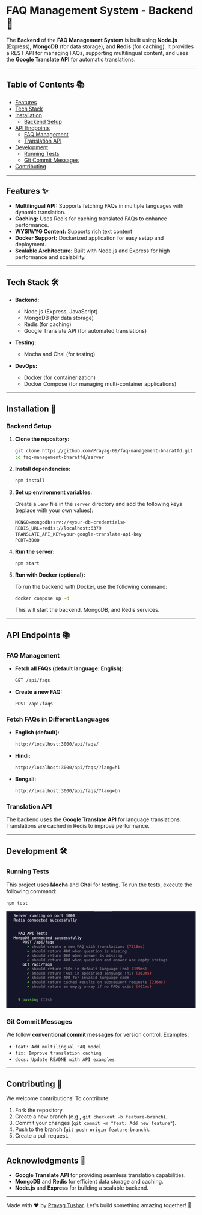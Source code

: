 # FAQ Management System - Backend 🔧

The **Backend** of the **FAQ Management System** is built using **Node.js** (Express), **MongoDB** (for data storage), and **Redis** (for caching). It provides a REST API for managing FAQs, supporting multilingual content, and uses the **Google Translate API** for automatic translations.

---

## Table of Contents 📚

- [Features](#features)
- [Tech Stack](#tech-stack)
- [Installation](#installation)
  - [Backend Setup](#backend-setup)
- [API Endpoints](#api-endpoints)
  - [FAQ Management](#faq-management)
  - [Translation API](#translation-api)
- [Development](#development)
  - [Running Tests](#running-tests)
  - [Git Commit Messages](#git-commit-messages)
- [Contributing](#contributing)

---

## Features ✨

- **Multilingual API:** Supports fetching FAQs in multiple languages with dynamic translation.
- **Caching:** Uses Redis for caching translated FAQs to enhance performance.
- **WYSIWYG Content:** Supports rich text content
- **Docker Support:** Dockerized application for easy setup and deployment.
- **Scalable Architecture:** Built with Node.js and Express for high performance and scalability.

---

## Tech Stack 🛠️

- **Backend:**

  - Node.js (Express, JavaScript)
  - MongoDB (for data storage)
  - Redis (for caching)
  - Google Translate API (for automated translations)

- **Testing:**

  - Mocha and Chai (for testing)

- **DevOps:**
  - Docker (for containerization)
  - Docker Compose (for managing multi-container applications)

---

## Installation 🚀

### Backend Setup

1. **Clone the repository:**

   ```bash
   git clone https://github.com/Prayag-09/faq-management-bharatfd.git
   cd faq-management-bharatfd/server
   ```

2. **Install dependencies:**

   ```bash
   npm install
   ```

3. **Set up environment variables:**

   Create a `.env` file in the `server` directory and add the following keys (replace with your own values):

   ```env
   MONGO=mongodb+srv://<your-db-credentials>
   REDIS_URL=redis://localhost:6379
   TRANSLATE_API_KEY=your-google-translate-api-key
   PORT=3000
   ```

4. **Run the server:**

   ```bash
   npm start
   ```

5. **Run with Docker (optional):**

   To run the backend with Docker, use the following command:

   ```bash
   docker compose up -d
   ```

   This will start the backend, MongoDB, and Redis services.

---

## API Endpoints 📚

### FAQ Management

- **Fetch all FAQs (default language: English):**

  ```bash
  GET /api/faqs
  ```

- **Create a new FAQ:**
  ```bash
  POST /api/faqs
  ```

### Fetch FAQs in Different Languages

- **English (default):**

  ```bash
  http://localhost:3000/api/faqs/
  ```

- **Hindi:**

  ```bash
  http://localhost:3000/api/faqs/?lang=hi
  ```

- **Bengali:**
  ```bash
  http://localhost:3000/api/faqs/?lang=bn
  ```

### Translation API

The backend uses the **Google Translate API** for language translations. Translations are cached in Redis to improve performance.

---

## Development 🛠️

### Running Tests

This project uses **Mocha** and **Chai** for testing. To run the tests, execute the following command:

```bash
npm test
```
![Test Panel](./images/test.png)
### Git Commit Messages

We follow **conventional commit messages** for version control. Examples:

- `feat: Add multilingual FAQ model`
- `fix: Improve translation caching`
- `docs: Update README with API examples`

---

## Contributing 🤝

We welcome contributions! To contribute:

1. Fork the repository.
2. Create a new branch (e.g., `git checkout -b feature-branch`).
3. Commit your changes (`git commit -m "feat: Add new feature"`).
4. Push to the branch (`git push origin feature-branch`).
5. Create a pull request.

---

## Acknowledgments 🙏

- **Google Translate API** for providing seamless translation capabilities.
- **MongoDB** and **Redis** for efficient data storage and caching.
- **Node.js** and **Express** for building a scalable backend.

---

Made with ❤️ by [Prayag Tushar](https://github.com/Prayag-09). Let's build something amazing together! 🚀
